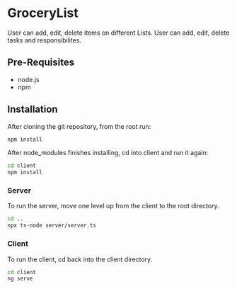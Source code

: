 # GroceryList 
User can add, edit, delete items on different Lists.
User can add, edit, delete tasks and responsibilites.

## Pre-Requisites
- node.js
- npm

## Installation
After cloning the git repository, from the root run:
```bash
npm install
```
After node_modules finishes installing, cd into client and run it again:
```bash
cd client
npm install
```

### Server
To run the server, move one level up from the client to the root directory.
```bash
cd ..
npx ts-node server/server.ts
```

### Client 
To run the client, cd back into the client directory.
```bash
cd client
ng serve
```
